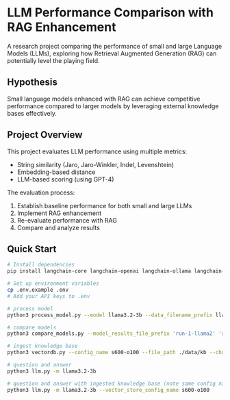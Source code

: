 # LLM Performance Comparison with RAG Enhancement

A research project comparing the performance of small and large Language Models (LLMs), exploring how Retrieval Augmented Generation (RAG) can potentially level the playing field.

## Hypothesis

Small language models enhanced with RAG can achieve competitive performance compared to larger models by leveraging external knowledge bases effectively.

## Project Overview

This project evaluates LLM performance using multiple metrics:
- String similarity (Jaro, Jaro-Winkler, Indel, Levenshtein)
- Embedding-based distance
- LLM-based scoring (using GPT-4)

The evaluation process:
1. Establish baseline performance for both small and large LLMs
2. Implement RAG enhancement
3. Re-evaluate performance with RAG
4. Compare and analyze results

## Quick Start

```bash
# Install dependencies
pip install langchain-core langchain-openai langchain-ollama langchain-pinecone pandas numpy torch python-dotenv

# Set up environment variables
cp .env.example .env
# Add your API keys to .env

# process model
python3 process_model.py --model llama3.2-3b --data_filename_prefix llama32-3b-

# compare models
python3 compare_models.py --model_results_file_prefix 'run-1-llama2' 'run-1-llama32-3b' 'run-1-gpt-4o-mini' --results_filename_prefix results-run-1

# ingest knowledge base
python3 vectordb.py --config_name s600-o100 --file_path ./data/kb --chunk_size 600 --chunk_overlap 100

# question and answer
python3 llm.py -m llama3.2-3b

# question and answer with ingested knowledge base (note same config name as the --config_name above)
python3 llm.py -m llama3.2-3b --vector_store_config_name s600-o100
```
